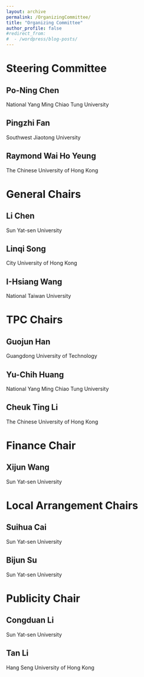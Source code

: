 ```yaml
---
layout: archive
permalink: /OrganizingCommittee/
title: "Organizing Committee"
author_profile: false
#redirect_from:
#  - /wordpress/blog-posts/
---
```


Steering Committee
=====
Po-Ning Chen
-----
National Yang Ming Chiao Tung University

Pingzhi Fan
-----
Southwest Jiaotong University

Raymond Wai Ho Yeung
-----
The Chinese University of Hong Kong

General Chairs
=====

Li Chen
-----
Sun Yat-sen University

Linqi Song
-----
City University of Hong Kong

I-Hsiang Wang
-----
National Taiwan University

TPC Chairs
=====

Guojun Han
-----
Guangdong University of Technology

Yu-Chih Huang
-----
National Yang Ming Chiao Tung University

Cheuk Ting Li
-----
The Chinese University of Hong Kong

Finance Chair
=====

Xijun Wang
-----
Sun Yat-sen University

Local Arrangement Chairs
=====

Suihua Cai
-----
Sun Yat-sen University

Bijun Su
-----
Sun Yat-sen University

Publicity Chair
=====

Congduan Li
-----
Sun Yat-sen University

Tan Li
-----
Hang Seng University of Hong Kong

